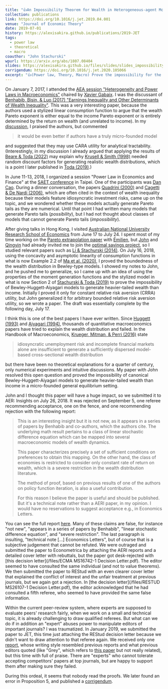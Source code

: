 ```yaml
---
title: "👍An Impossibility Theorem for Wealth in Heterogeneous-agent Models with Limited Heterogeneity"
collection: publications
link: https://doi.org/10.1016/j.jet.2019.04.001
venue: "Journal of Economic Theory"
date: 2019-07-01
history: https://alexisakira.github.io/publications/2019-JET
tags:
  - power law
  - theoretical
  - macro
coauthor: "John Stachurski"
wpurl: https://arxiv.org/abs/1807.08404
slides: https://alexisakira.github.io/files/slides/slides_impossibility.pdf
corrigendum: https://doi.org/10.1016/j.jet.2020.105066
excerpt: "👍(Power law, Theory, Macro) Prove the impossibility for the canonical Bewley-Huggett-Aiyagari model to generate heavier-tailed wealth than income."
---
```


On January 7, 2017, I attended the [AEA session "Heterogeneity and Power Laws in Macroeconomics"](https://www.aeaweb.org/conference/2017/preliminary/1210) chaired by [Xavier Gabaix](https://en.wikipedia.org/wiki/Xavier_Gabaix). I was the discussant of [Benhabib, Bisin, & Luo (2017) "Earnings Inequality and Other Determinants of Wealth Inequality"](https://doi.org/10.1257/aer.p20171005). This was a very interesting paper, because the authors used a stylized linear consumption function to argue that the wealth Pareto exponent is either equal to the income Pareto exponent or is entirely determined by the return on wealth (and unrelated to income). In my [discussion](/files/BBL_disc_Toda.pdf), I praised the authors, but commented

> it would be even better if authors have a truly micro-founded model

and suggested that they may use CARA utility for analytical tractability. (Interestingly, in my discussion I already argued that applying the results of [Beare & Toda (2022)](https://dx.doi.org/10.3982/ECTA17984) may explain why [Krusell & Smith (1998)](https://dx.doi.org/10.1086/250034) needed random discount factors for generating realistic wealth distributions, which is a point I later published in [Toda (2019)](https://doi.org/10.1016/j.jmoneco.2018.09.006).)

In June 11-13, 2018, I organized a session "Power Law in Economics and Finance" at the [SAET conference](https://saet.uiowa.edu/2018-session-information/) in Taipei. One of the participants was [Dan Cao](https://dan-cao.facultysite.georgetown.edu/). During a dinner conversation, the papers [Quadrini (2000)](https://doi.org/10.1006/redy.1999.0077) and [Cagetti & De Nardi (2006)](https://doi.org/10.1086/508032), which are often cited in the context of wealth inequality because their models feature idiosyncratic investment risks, came up on the topic, and we wondered whether these models actually generate Pareto tails as they are numerical. Until that point I had written many models that generate Pareto tails (*possibility*), but I had not thought about classes of models that cannot generate Pareto tails (*impossibility*).

After giving talks in Hong Kong, I visited [Australian National University Research School of Economics](https://rse.anu.edu.au/) from June 17 to July 24. I spent most of my time working on the [Pareto extrapolation paper](https://doi.org/10.3982/QE1817) with [Émilien](https://sites.google.com/view/emilien/home), but [John](https://johnstachurski.net/) and [Qingyin](https://qingyin-ma.github.io/) had already invited me to join the [optimal savings project](https://doi.org/10.1016/j.jet.2020.105003), so I studied relevant papers such as [Li & Stachurski (2014)](https://doi.org/10.1016/j.jedc.2014.06.003). On July 16, 2018, using the concavity and asymptotic linearity of consumption functions in what is now Example 2.2 of [Ma et al. (2020)](https://doi.org/10.1016/j.jet.2020.105003), I proved the boundedness of the wealth distribution in Bewley-type models. I showed my notes to John, and he pushed me to generalize, so I came up with an idea of using the properties of the moment generation functions and the stylized model in what is now Section 2 of [Stachurski & Toda (2019)](https://doi.org/10.1016/j.jet.2019.04.001) to prove the impossibility of Bewley-Huggett-Aiyagari models to generate heavier-tailed wealth than income. Initially I proved it only for constant relative risk aversion (CRRA) utility, but John generalized it for arbitrary bounded relative risk aversion utility, so we wrote a paper. The draft was essentially complete by the following day, July 17.

I think this is one of the best papers I have ever written. Since [Huggett (1993)](https://doi.org/10.1016/0165-1889(93)90024-M) and [Aiyagari (1994)](https://doi.org/10.1016/10.2307/2118417), thousands of quantitative macroeconomics papers have tried to explain the wealth distribution and failed. In the Handbook of Macroeconomics, [Krueger, Mitman, & Perri (2016)](https://doi.org/10.1016/bs.hesmac.2016.04.003) state

> idiosyncratic unemployment risk and incomplete financial markets alone are insufficient to generate a sufficiently dispersed model-based cross-sectional wealth distribution

but there have been no theoretical explanations for a quarter of century, only numerical experiments and intuitive discussions. My paper with John resolved this open question and proved the impossibility of canonical Bewley-Huggett-Aiyagari models to generate heavier-tailed wealth than income in a micro-founded general equilibrium setting.

John and I thought this paper will have a huge impact, so we submitted it to AER: Insights on July 26, 2018. It was rejected on September 5, one referee recommending acceptance, one on the fence, and one recommending rejection with the following report:

> This is an interesting insight but it is not new, as it appears in a series of papers by Benhabib and co-authors, which the authors cite. The underlying math result pertains to a class of linear stochastic difference equation which can be mapped into several macroeconomic models of wealth dynamics.
> 
> This paper characterizes precisely a set of sufficient conditions on preferences to obtain this mapping. On the other hand, the class of economies is restricted to consider only constant rate of  return on wealth, which is a severe restriction in the wealth distribution literature.
> 
> The method of proof, based on previous results of one of the authors on policy function iteration, is also a useful contribution. 
> 
> For this reason I believe the paper is useful and should be published. But it's a technical note rather than a AERI paper, in my opinion. I would have no reservations to suggest acceptance e.g., in Economics Letters.

You can see the full report [here](/files/Referee3.txt). Many of these claims are false, for instance "not new", "appears in a series of papers by Benhabib", "linear stochastic difference equation", and "severe restriction". The last paragraph is insulting, "technical note [...] Economics Letters", but of course that is a subjective judgement that cannot be refuted. We were outraged and submitted the paper to Econometrica by attaching the AERI reports and a detailed cover letter with rebuttals, but the paper got desk-rejected with [this decision letter](/files/ECMA MS16742-1 Decision Letter.pdf). The editor seemed to have consulted the same individual (and not to value theorems). We then submitted the paper to REStud with an even clearer cover letter that explained the conflict of interest and the unfair treatment at previous journals, but we again got a rejection. In [the decision letter](/files/RESTUD MS26107-1 Decision Letter.pdf), the editor acknowledged that he had consulted a fifth referee, who seemed to have provided the same false information.

Within the current peer-review system, where experts are supposed to evaluate peers' research fairly, when we work on a small and technical topic, it is already challenging to draw qualified referees. But what can we do if in addition an "expert" abuses power to manipulate editors of important journals? I was traumatized. In January 2019, we submitted the paper to JET, this time just attaching the REStud decision letter because we didn't want to draw attention to that referee again. We received only one [report](/files/referee_JET), whose writing style resembled previous reports and what previous editors quoted (like "Grey", which refers to [this paper](https://doi.org/10.1214/aoap/1177005205) but not really related), but this time with full of praise. There are "experts" who cannot tolerate accepting competitors' papers at top journals, but are happy to support them after making sure they failed.

During this ordeal, it seems that nobody read the proofs. We later found an error in Proposition 5, and published a [corrigendum](https://doi.org/10.1016/j.jet.2020.105066).